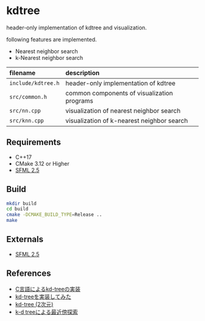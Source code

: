 # kdtree

header-only implementation of kdtree and visualization.

following features are implemented.

* Nearest neighbor search
* k-Nearest neighbor search

|filename|description|
|:--|:--|
|`include/kdtree.h`|header-only implementation of kdtree|
|`src/common.h`|common components of visualization programs|
|`src/nn.cpp`|visualization of nearest neighbor search|
|`src/knn.cpp`|visualization of k-nearest neighbor search|

## Requirements

* C++17
* CMake 3.12 or Higher
* [SFML 2.5](https://github.com/SFML/SFML)

## Build

```bash
mkdir build
cd build
cmake -DCMAKE_BUILD_TYPE=Release ..
make
```

## Externals

* [SFML 2.5](https://github.com/SFML/SFML)

## References

* [C言語によるkd-treeの実装](https://qiita.com/fj-th/items/1bb2dc39f3088549ad6e)
* [kd-treeを実装してみた](https://atkg.hatenablog.com/entry/2016/12/18/002353)
* [kd-tree (2次元)](https://tjkendev.github.io/procon-library/cpp/range_query/kd-tree.html)
* [k-d treeによる最近傍探索](https://github.com/komi2/survey/blob/master/01/01/kdtree.md)